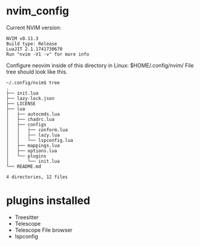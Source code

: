 # nvim_config
Current NVIM version:
```nvim --version
NVIM v0.11.3
Build type: Release
LuaJIT 2.1.1741730670
Run "nvim -V1 -v" for more info
```

Configure neovim inside of this directory in Linux:
$HOME/.config/nvim/
File tree should look like this.


```
~/.config/nvim$ tree
.
├── init.lua
├── lazy-lock.json
├── LICENSE
├── lua
│   ├── autocmds.lua
│   ├── chadrc.lua
│   ├── configs
│   │   ├── conform.lua
│   │   ├── lazy.lua
│   │   └── lspconfig.lua
│   ├── mappings.lua
│   ├── options.lua
│   └── plugins
│       └── init.lua
└── README.md

4 directories, 12 files
```

# plugins installed
- Treesitter
- Telescope
- Telescope File browser
- lspconfig
